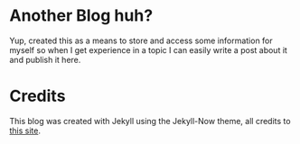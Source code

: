 # Another Blog huh?

Yup, created this as a means to store and access some information for myself so when I get experience in a topic I can easily write a post about it and publish it here.

# Credits
This blog was created with Jekyll using the Jekyll-Now theme, all credits to [this site](https://github.com/barryclark/jekyll-now).